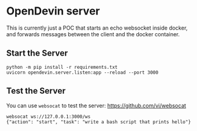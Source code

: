 # OpenDevin server
This is currently just a POC that starts an echo websocket inside docker, and
forwards messages between the client and the docker container.

## Start the Server
```
python -m pip install -r requirements.txt
uvicorn opendevin.server.listen:app --reload --port 3000
```

## Test the Server
You can use `websocat` to test the server: https://github.com/vi/websocat

```
websocat ws://127.0.0.1:3000/ws
{"action": "start", "task": "write a bash script that prints hello"}
```

